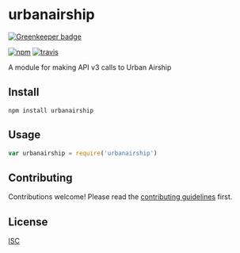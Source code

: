# urbanairship

[![Greenkeeper badge](https://badges.greenkeeper.io/bcomnes/node-urbanairship.svg)](https://greenkeeper.io/)

[![npm][npm-image]][npm-url]
[![travis][travis-image]][travis-url]

[npm-image]: https://img.shields.io/npm/v/urbanairship.svg?style=flat-square
[npm-url]: https://www.npmjs.com/package/urbanairship
[travis-image]: https://img.shields.io/travis/bcomnes/urbanairship.svg?style=flat-square
[travis-url]: https://travis-ci.org/bcomnes/urbanairship

A module for making API v3 calls to Urban Airship

## Install

```
npm install urbanairship
```

## Usage

```js
var urbanairship = require('urbanairship')
```

## Contributing

Contributions welcome! Please read the [contributing guidelines](CONTRIBUTING.md) first.

## License

[ISC](LICENSE.md)
